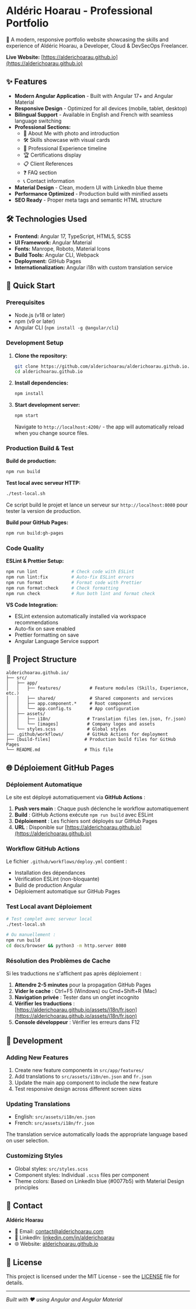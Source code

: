 # Aldéric Hoarau - Professional Portfolio

🚀 A modern, responsive portfolio website showcasing the skills and experience of Aldéric Hoarau, a Developer, Cloud & DevSecOps Freelancer.

**Live Website:** [https://alderichoarau.github.io](https://alderichoarau.github.io)

## ✨ Features

- **Modern Angular Application** - Built with Angular 17+ and Angular Material
- **Responsive Design** - Optimized for all devices (mobile, tablet, desktop)
- **Bilingual Support** - Available in English and French with seamless language switching
- **Professional Sections:**
  - 👤 About Me with photo and introduction
  - 🛠️ Skills showcase with visual cards
  - 💼 Professional Experience timeline
  - 🏆 Certifications display
  - 📋 Client References
  - ❓ FAQ section
  - 📞 Contact information
- **Material Design** - Clean, modern UI with LinkedIn blue theme
- **Performance Optimized** - Production build with minified assets
- **SEO Ready** - Proper meta tags and semantic HTML structure

## 🛠️ Technologies Used

- **Frontend:** Angular 17, TypeScript, HTML5, SCSS
- **UI Framework:** Angular Material
- **Fonts:** Manrope, Roboto, Material Icons
- **Build Tools:** Angular CLI, Webpack
- **Deployment:** GitHub Pages
- **Internationalization:** Angular i18n with custom translation service

## 🚀 Quick Start

### Prerequisites
- Node.js (v18 or later)
- npm (v9 or later)
- Angular CLI (`npm install -g @angular/cli`)

### Development Setup

1. **Clone the repository:**
   ```bash
   git clone https://github.com/alderichoarau/alderichoarau.github.io.git
   cd alderichoarau.github.io
   ```

2. **Install dependencies:**
   ```bash
   npm install
   ```

3. **Start development server:**
   ```bash
   npm start
   ```
   Navigate to `http://localhost:4200/` - the app will automatically reload when you change source files.

### Production Build & Test

**Build de production:**
```bash
npm run build
```

**Test local avec serveur HTTP:**
```bash
./test-local.sh
```
Ce script build le projet et lance un serveur sur `http://localhost:8080` pour tester la version de production.

**Build pour GitHub Pages:**
```bash
npm run build:gh-pages
```

### Code Quality

**ESLint & Prettier Setup:**
```bash
npm run lint             # Check code with ESLint
npm run lint:fix         # Auto-fix ESLint errors
npm run format           # Format code with Prettier
npm run format:check     # Check formatting
npm run check            # Run both lint and format check
```

**VS Code Integration:**
- ESLint extension automatically installed via workspace recommendations
- Auto-fix on save enabled
- Prettier formatting on save
- Angular Language Service support

## 📁 Project Structure

```
alderichoarau.github.io/
├── src/
│   ├── app/
│   │   ├── features/           # Feature modules (Skills, Experience, etc.)
│   │   ├── shared/             # Shared components and services
│   │   ├── app.component.*     # Root component
│   │   └── app.config.ts       # App configuration
│   ├── assets/
│   │   ├── i18n/              # Translation files (en.json, fr.json)
│   │   └── [images]           # Company logos and assets
│   └── styles.scss            # Global styles
├── .github/workflows/         # GitHub Actions for deployment
├── [build-files]             # Production build files for GitHub Pages
└── README.md                 # This file
```

## 🌐 Déploiement GitHub Pages

### Déploiement Automatique

Le site est déployé automatiquement via **GitHub Actions** :

1. **Push vers main** : Chaque push déclenche le workflow automatiquement
2. **Build** : GitHub Actions exécute `npm run build` avec ESLint
3. **Déploiement** : Les fichiers sont déployés sur GitHub Pages
4. **URL** : Disponible sur [https://alderichoarau.github.io](https://alderichoarau.github.io)

### Workflow GitHub Actions

Le fichier `.github/workflows/deploy.yml` contient :
- Installation des dépendances
- Vérification ESLint (non-bloquante)
- Build de production Angular
- Déploiement automatique sur GitHub Pages

### Test Local avant Déploiement

```bash
# Test complet avec serveur local
./test-local.sh

# Ou manuellement :
npm run build
cd docs/browser && python3 -m http.server 8080
```

### Résolution des Problèmes de Cache

Si les traductions ne s'affichent pas après déploiement :

1. **Attendre 2-5 minutes** pour la propagation GitHub Pages
2. **Vider le cache** : Ctrl+F5 (Windows) ou Cmd+Shift+R (Mac)
3. **Navigation privée** : Tester dans un onglet incognito
4. **Vérifier les traductions** : [https://alderichoarau.github.io/assets/i18n/fr.json](https://alderichoarau.github.io/assets/i18n/fr.json)
5. **Console développeur** : Vérifier les erreurs dans F12

## 🔧 Development

### Adding New Features

1. Create new feature components in `src/app/features/`
2. Add translations to `src/assets/i18n/en.json` and `fr.json`
3. Update the main app component to include the new feature
4. Test responsive design across different screen sizes

### Updating Translations

- English: `src/assets/i18n/en.json`
- French: `src/assets/i18n/fr.json`

The translation service automatically loads the appropriate language based on user selection.

### Customizing Styles

- Global styles: `src/styles.scss`
- Component styles: Individual `.scss` files per component
- Theme colors: Based on LinkedIn blue (#0077b5) with Material Design principles

## 📧 Contact

**Aldéric Hoarau**
- 📧 Email: contact@alderichoarau.com
- 💼 LinkedIn: [linkedin.com/in/alderichoarau](https://linkedin.com/in/alderichoarau)
- 🌐 Website: [alderichoarau.github.io](https://alderichoarau.github.io)

## 📄 License

This project is licensed under the MIT License - see the [LICENSE](LICENSE) file for details.

---

*Built with ❤️ using Angular and Angular Material*
